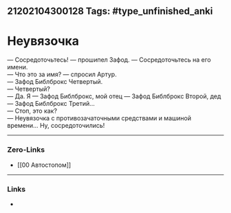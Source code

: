 21202104300128
Tags: #type_unfinished_anki
---
# Неувязочка

— Сосредоточьтесь! — прошипел Зафод. — Сосредоточьтесь на его имени.<br>— Что это за имя? — спросил Артур.<br>— Зафод Библброкс Четвертый.<br>— Четвертый?<br>— Да. Я — Зафод Библброкс, мой отец — Зафод Библброкс Второй, дед — Зафод Библброкс Третий…<br>— Стоп, это как?<br>— Неувязочка с противозачаточными средствами и машиной времени… Ну, сосредоточились!

---
### Zero-Links
- [[00 Автостопом]]
---
### Links
-